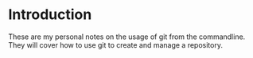 # Introduction

These are my personal notes on the usage of git from the commandline. They will cover how to use git to create and manage a repository.
